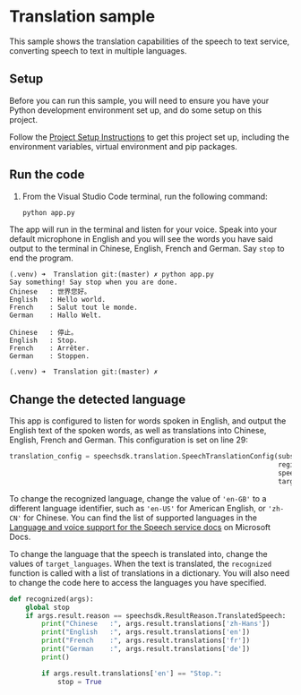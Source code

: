 # Translation sample

This sample shows the translation capabilities of the speech to text service, converting speech to text in multiple languages.

## Setup

Before you can run this sample, you will need to ensure you have your Python development environment set up, and do some setup on this project.

Follow the [Project Setup Instructions](./ProjectSetup.md) to get this project set up, including the environment variables, virtual environment and pip packages.

## Run the code

1. From the Visual Studio Code terminal, run the following command:

    ```sh
    python app.py
    ```

The app will run in the terminal and listen for your voice. Speak into your default microphone in English and you will see the words you have said output to the terminal in Chinese, English, French and German. Say `stop` to end the program.

```output
(.venv) ➜  Translation git:(master) ✗ python app.py
Say something! Say stop when you are done.
Chinese   : 世界您好。
English   : Hello world.
French    : Salut tout le monde.
German    : Hallo Welt.

Chinese   : 停止。
English   : Stop.
French    : Arrêter.
German    : Stoppen.

(.venv) ➜  Translation git:(master) ✗
```

## Change the detected language

This app is configured to listen for words spoken in English, and output the English text of the spoken words, as well as translations into Chinese, English, French and German. This configuration is set on line 29:

```python
translation_config = speechsdk.translation.SpeechTranslationConfig(subscription=key,
                                                                   region=region,
                                                                   speech_recognition_language='en-GB',
                                                                   target_languages=('zh-Hans', 'en', 'fr', 'de'))
```

To change the recognized language, change the value of `'en-GB'` to a different language identifier, such as `'en-US'` for American English, or `'zh-CN'` for Chinese. You can find the list of supported languages in the [Language and voice support for the Speech service docs](https://docs.microsoft.com/azure/cognitive-services/speech-service/language-support?WT.mc_id=build2020_ca-github-jabenn) on Microsoft Docs.

To change the language that the speech is translated into, change the values of `target_languages`. When the text is translated, the `recognized` function is called with a list of translations in a dictionary. You will also need to change the code here to access the languages you have specified.

```python
def recognized(args):
    global stop
    if args.result.reason == speechsdk.ResultReason.TranslatedSpeech:
        print("Chinese   :", args.result.translations['zh-Hans'])
        print("English   :", args.result.translations['en'])
        print("French    :", args.result.translations['fr'])
        print("German    :", args.result.translations['de'])
        print()

        if args.result.translations['en'] == "Stop.":
            stop = True
```
